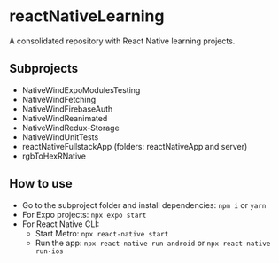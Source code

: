 # reactNativeLearning

A consolidated repository with React Native learning projects.

## Subprojects

- NativeWindExpoModulesTesting
- NativeWindFetching
- NativeWindFirebaseAuth
- NativeWindReanimated
- NativeWindRedux-Storage
- NativeWindUnitTests
- reactNativeFullstackApp (folders: reactNativeApp and server)
- rgbToHexRNative

## How to use

- Go to the subproject folder and install dependencies: `npm i` or `yarn`
- For Expo projects: `npx expo start`
- For React Native CLI:
  - Start Metro: `npx react-native start`
  - Run the app: `npx react-native run-android` or `npx react-native run-ios`
